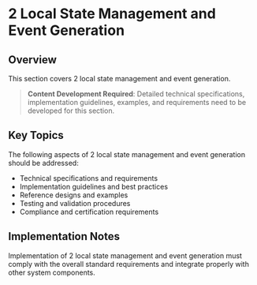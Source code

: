 # 2 Local State Management and Event Generation

## Overview

This section covers 2 local state management and event generation.

> **Content Development Required**: Detailed technical specifications, implementation guidelines, examples, and requirements need to be developed for this section.

## Key Topics

The following aspects of 2 local state management and event generation should be addressed:

- Technical specifications and requirements
- Implementation guidelines and best practices
- Reference designs and examples
- Testing and validation procedures
- Compliance and certification requirements

## Implementation Notes

Implementation of 2 local state management and event generation must comply with the overall standard requirements and integrate properly with other system components.

